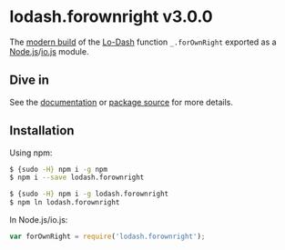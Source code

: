 # lodash.forownright v3.0.0

The [modern build](https://github.com/lodash/lodash/wiki/Build-Differences) of the [Lo-Dash](https://lodash.com/) function `_.forOwnRight` exported as a [Node.js](http://nodejs.org/)/[io.js](https://iojs.org/) module.

## Dive in

See the [documentation](https://lodash.com/docs#forOwnRight) or [package source](https://github.com/lodash/lodash/blob/3.0.0-npm-packages/lodash.forownright/index.js) for more details.

## Installation

Using npm:

```bash
$ {sudo -H} npm i -g npm
$ npm i --save lodash.forownright

$ {sudo -H} npm i -g lodash.forownright
$ npm ln lodash.forownright
```

In Node.js/io.js:

```js
var forOwnRight = require('lodash.forownright');
```
